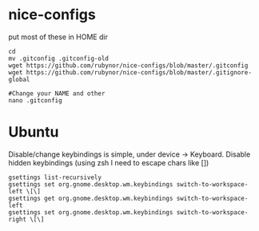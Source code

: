 nice-configs
============

put most of these in HOME dir

    cd
    mv .gitconfig .gitconfig-old
    wget https://github.com/rubynor/nice-configs/blob/master/.gitconfig
    wget https://github.com/rubynor/nice-configs/blob/master/.gitignore-global
    
    #Change your NAME and other
    nano .gitconfig 

# Ubuntu

Disable/change keybindings is simple, under device -> Keyboard. 
Disable hidden keybindings (using zsh I need to escape chars like [])

    gsettings list-recursively
    gsettings set org.gnome.desktop.wm.keybindings switch-to-workspace-left \[\]
    gsettings get org.gnome.desktop.wm.keybindings switch-to-workspace-left     
    gsettings set org.gnome.desktop.wm.keybindings switch-to-workspace-right \[\]


